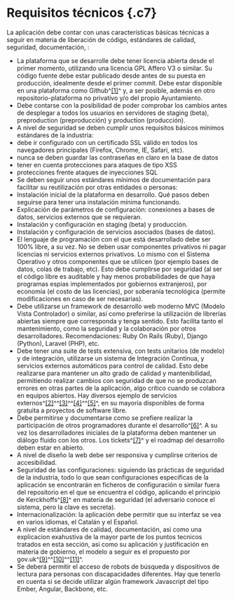 Requisitos técnicos {.c7}
===================

La aplicación debe contar con unas características básicas técnicas a
seguir en materia de liberación de código, estándares de calidad,
seguridad, documentación, :

-   La plataforma que se desarrolle debe tener licencia abierta desde el
    primer momento, utilizando una licencia GPL Affero V3 o similar. Su
    código fuente debe estar publicado desde antes de su puesta en
    producción, idealmente desde el primer commit. Debe estar disponible
    en una plataforma como Github^[[1]](#ftnt1)^ y, a ser posible,
    además en otro repositorio-plataforma no privativo y/o del propio
    Ayuntamiento.
-   Debe contarse con la posibilidad de poder comprobar los
    cambios antes de desplegar a todos los usuarios en servidores de
    staging (beta), preproduction (preproducción) y
    production (producción).
-   A nivel de seguridad se deben cumplir unos requisitos básicos
    mínimos estándares de la industria:
  -   debe ir configurado con un certificado SSL válido en todos los
    navegadores principales (Firefox, Chrome, IE, Safari, etc).
  -   nunca se deben guardar las contraseñas en claro en la base de datos
  -   tener en cuenta protecciones para ataques de tipo XSS
  -   protecciones frente ataques de inyecciones SQL
-   Se deben seguir unos estándares mínimos de documentación para
    facilitar su reutilización por otras entidades o personas:
  -   Instalación inicial de la plataforma en desarrollo. Qué pasos deben
    seguirse para tener una instalación mínima funcionando.
  -   Explicación de parámetros de configuración: conexiones a bases de
    datos, servicios externos que se requieran.
  -   Instalación y configuración en staging (beta) y producción.
  -   Instalación y configuración de servicios asociados (bases de datos).
-   El lenguaje de programación con el que está desarrollado debe ser
    100% libre, a su vez. No se deben usar componentes privativos ni
    pagar licencias ni servicios externos privativos. Lo mismo con el
    Sistema Operativo y otros componentes que se utilicen (por ejemplo
    bases de datos, colas de trabajo, etc). Esto debe cumplirse por
    seguridad (al ser el código libre es auditable y hay menos
    probabilidades de que haya programas espias implementados por
    gobiernos extranjeros), por economía (el costo de las licencias),
    por soberanía tecnológica (permite modificaciones en caso de ser
    necesarias).
-   Debe utilizarse un framework de desarrollo web moderno MVC (Modelo
    Vista Controlador) o similar, así como preferirse la utilización de
    librerías abiertas siempre que corresponda y tenga sentido. Esto
    facilita tanto el mantenimiento, como la seguridad y la colaboración
    por otros desarrolladores. Recomendaciones: Ruby On Rails (Ruby),
    Django (Python), Laravel (PHP), etc.
-   Debe tener una suite de tests extensiva, con tests unitarios (de
    modelo) y de integración, utilizarse un sistema de Integración
    Continua, y servicios externos automáticos para control de calidad.
    Esto debe realizarse para mantener un alto grado de calidad y
    mantenibilidad, permitiendo realizar cambios con seguridad de que no
    se produzcan errores en otras partes de la aplicación, algo crítico
    cuando se colabora en equipos abiertos. Hay diversos ejemplo de
    servicios
    externos^[[2]](#ftnt2)^^[[3]](#ftnt3)^^[[4]](#ftnt4)^^[[5]](#ftnt5)^,
    en su mayoría disponibles de forma gratuita a proyectos de software
    libre.
-   Debe permitirse y documentarse como se prefiere realizar
    la participación de otros programadores durante el
    desarrollo^[[6]](#ftnt6)^. A su vez los desarrolladores iniciales de
    la plataforma deben mantener un diálogo fluido con los otros. Los
    tickets^[[7]](#ftnt7)^ y el roadmap del desarrollo deben estar en
    abierto.
-   A nivel de diseño la web debe ser responsiva y cumplirse criterios
    de accesibilidad.
-   Seguridad de las configuraciones: siguiendo las prácticas de
    seguridad de la industria, todo lo que sean configuraciones
    específicas de la aplicación se encontrarán en ficheros de
    configuración o similar fuera del repositorio en el que se encuentra
    el código, aplicando el principio de Kerckhoffs^[[8]](#ftnt8)^ en
    materia de seguridad (el adversario conoce el sistema, pero la clave
    es secreta).
-   Internacionalización: la aplicación debe permitir que su interfaz se
    vea en varios idiomas, el Catalán y el Español.
-   A nivel de estándares de calidad, documentación, asi como una
    explicacion exahustiva de la mayor parte de los puntos tecnicos
    tratados en esta sección, asi como su aplicación y justificación en
    materia de gobierno, el modelo a seguir es el propuesto por
    gov.uk^[[9]](#ftnt9)^^[[10]](#ftnt10)^^[[11]](#ftnt11)^.
-   Se deberá permitir el acceso de robots de búsqueda y dispositivos de
    lectura para personas con discapacidades diferentes. Hay que tenerlo
    en cuenta si se decide utilizar algún framework Javascript del tipo
    Ember, Angular, Backbone, etc.



